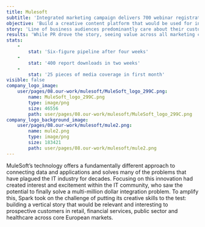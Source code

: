 ```yaml
---
title: Mulesoft
subtitle: 'Integrated marketing campaign delivers 700 webinar registrations and 400 downloads in two weeks'
objective: 'Build a creative content platform that would be used for integrated marketing initiatives, from PR through to sales enablement, to highlight the true cost of the disconnect between data and systems.'
story: 'Line of business audiences predominantly care about their customers’ concerns, while the C-Suite is clearly interested in anything impacting the bottom line. To tap into this, Spark and MuleSoft created a consumer research project – engaging MuleSoft’s prospects by sharing their customers’ insights on the impact of a disconnected experience and ultimately demonstrating the business need to better connect applications. Spark built a vertical campaign, with the storyboard and research questions carefully tailored for each audience. For example, the healthcare story focused on how patient outcomes or care had been impacted by lack of integration; for banking the story focused on how consumers would welcome Facebook or other market disruptors entering the industry; and for insurance the research revealed that consumers were prepared to share data in return for a more personalised experience. Spark created five individual press releases and a pan-European report.'
results: 'While PR drove the story, seeing value across all marketing channels was key. The integrated marketing campaign was extremely successful: with the report downloaded over 400 times in two weeks. There were 700 registrations for the accompanying webinar, while MuleSoft presented the content at all of its flagship European events following the launch. Spark secured 25 pieces of UK media coverage in the first month, reaching a mix of enterprise IT and vertical titles including _diginomica_, _IT Pro_, _Business Insider_, _Internet Retailing_, _Post Magazine_, _FSTech_, _Financial IT_ and _LocalGov_. By providing insight directly from customers through consumer research, MuleSoft has a powerful tool for engagement that will be used in a number of different marketing campaigns in retail, insurance, banking, public sector and healthcare. After just four weeks the campaign has already generated a six-figure pipeline.'
stats:
    -
        stat: 'Six-figure pipeline after four weeks'
    -
        stat: '400 report downloads in two weeks'
    -
        stat: '25 pieces of media coverage in first month'
visible: false
company_logo_image:
    user/pages/08.our-work/mulesoft/MuleSoft_logo_299C.png:
        name: MuleSoft_logo_299C.png
        type: image/png
        size: 46556
        path: user/pages/08.our-work/mulesoft/MuleSoft_logo_299C.png
company_logo_background_image:
    user/pages/08.our-work/mulesoft/mule2.png:
        name: mule2.png
        type: image/png
        size: 183421
        path: user/pages/08.our-work/mulesoft/mule2.png
---
```


MuleSoft’s technology offers a fundamentally different approach to connecting data and applications and solves many of the problems that have plagued the IT industry for decades. Focusing on this innovation had created interest and excitement within the IT community, who saw the potential to finally solve a multi-million dollar integration problem. To amplify this, Spark took on the challenge of putting its creative skills to the test: building a vertical story that would be relevant and interesting to prospective customers in retail, financial services, public sector and healthcare across core European markets.
